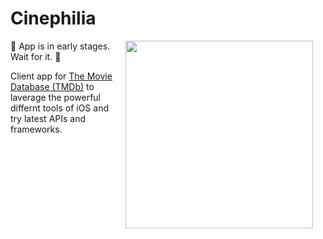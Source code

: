 # Cinephilia

<img src="art/sample.gif" width="300" align="right" hspace="20">

🚨 App is in early stages. Wait for it. 🚨


Client app for [The Movie Database (TMDb)](https://www.themoviedb.org/) to laverage the powerful differnt tools of iOS and try latest APIs and frameworks. 




